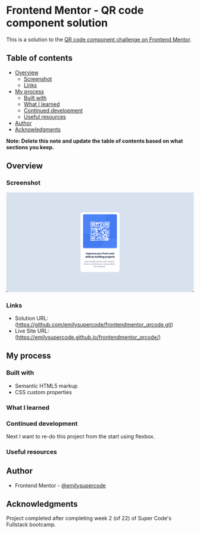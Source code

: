 # Frontend Mentor - QR code component solution

This is a solution to the [QR code component challenge on Frontend Mentor](https://www.frontendmentor.io/challenges/qr-code-component-iux_sIO_H).

## Table of contents

- [Overview](#overview)
  - [Screenshot](#screenshot)
  - [Links](#links)
- [My process](#my-process)
  - [Built with](#built-with)
  - [What I learned](#what-i-learned)
  - [Continued development](#continued-development)
  - [Useful resources](#useful-resources)
- [Author](#author)
- [Acknowledgments](#acknowledgments)

**Note: Delete this note and update the table of contents based on what sections you keep.**

## Overview

### Screenshot

![](./assets/images/screenshot%20qr%20code%20challenge.png)

### Links

- Solution URL: (https://github.com/emilysupercode/frontendmentor_qrcode.git)
- Live Site URL: (https://emilysupercode.github.io/frontendmentor_qrcode/)

## My process


### Built with

- Semantic HTML5 markup
- CSS custom properties


### What I learned

### Continued development

Next I want to re-do this project from the start using flexbox.

### Useful resources


## Author

- Frontend Mentor - [@emilysupercode](https://www.frontendmentor.io/profile/emilysupercode)


## Acknowledgments

Project completed after completing week 2 (of 22) of Super Code's Fullstack bootcamp. 
